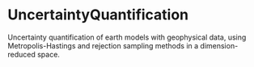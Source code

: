 # UncertaintyQuantification

Uncertainty quantification of earth models with geophysical data, using Metropolis-Hastings and rejection sampling methods in a dimension-reduced space.
